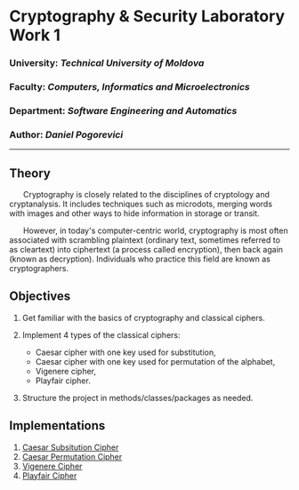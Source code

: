 # Cryptography & Security Laboratory Work 1 

### University: _Technical University of Moldova_
### Faculty: _Computers, Informatics and Microelectronics_
### Department: _Software Engineering and Automatics_
### Author: _Daniel Pogorevici_

----

## Theory
&ensp;&ensp;&ensp; Cryptography is closely related to the disciplines of cryptology and cryptanalysis. It includes techniques such as microdots, merging words with images and other ways to hide information in storage or transit. 

&ensp;&ensp;&ensp; However, in today's computer-centric world, cryptography is most often associated with scrambling plaintext (ordinary text, sometimes referred to as cleartext) into ciphertext (a process called encryption), then back again (known as decryption). Individuals who practice this field are known as cryptographers.

## Objectives 
1. Get familiar with the basics of cryptography and classical ciphers.

2. Implement 4 types of the classical ciphers:
    - Caesar cipher with one key used for substitution,
    - Caesar cipher with one key used for permutation of the alphabet,
    - Vigenere cipher,
    - Playfair cipher.

3. Structure the project in methods/classes/packages as needed.

## Implementations

1. [Caesar Subsitution Cipher](https://github.com/dann1kk/CS_Labs/blob/main/Laboratory_Work_1/Caesar_Substitution.md)
2. [Caesar Permutation Cipher](https://github.com/dann1kk/CS_Labs/blob/main/Laboratory_Work_1/Caesar_Permutation.md)
3. [Vigenere Cipher](https://github.com/dann1kk/CS_Labs/blob/main/Laboratory_Work_1/Vigenere.md)
4. [Playfair Cipher](https://github.com/dann1kk/CS_Labs/blob/main/Laboratory_Work_1/Playfair.md)